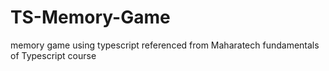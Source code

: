# TS-Memory-Game
memory game using typescript referenced from Maharatech  fundamentals of Typescript course 
